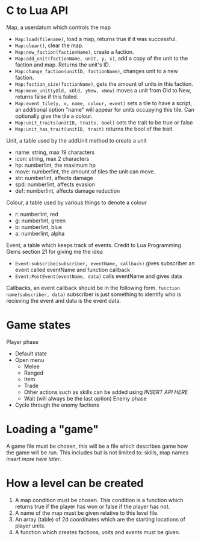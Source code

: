 # C to Lua API
Map, a userdatum which controls the map
- `Map:load(filename)`, load a map, returns true if it was successful.
- `Map:clear()`, clear the map.
- `Map:new_faction(factionName)`, create a faction.
- `Map:add_unit(factionName, unit, y, x)`, add a copy of the unit to the faction and map. Returns the unit's ID.
- `Map:change_faction(unitID, factionName)`, changes unit to a new faction.
- `Map:faction_size(factionName)`, gets the amount of units in this faction.
- `Map:move_unit(yOld, xOld, yNew, xNew)` moves a unit from Old to New, returns false if this failed.
- `Map:event_tile(y, x, name, colour, event)` sets a tile to have a script, an additional option "name" will appear for units occupying this tile. Can optionally give the tile a colour.
- `Map:unit_traits(unitID, traits, bool)` sets the trait to be true or false
- `Map:unit_has_trait(unitID, trait)` returns the bool of the trait.

Unit, a table used by the addUnit method to create a unit
- name: string, max 19 characters
- icon: string, max 2 characters
- hp: number!int, the maximum hp
- move: number!int, the amount of tiles the unit can move.
- str: number!int, affects damage
- spd: number!int, affects evasion
- def: number!int, affects damage reduction

Colour, a table used by various things to denote a colour
- r: number!int, red
- g: number!int, green
- b: number!int, blue
- a: number!int, alpha

Event, a table which keeps track of events. Credit to Lua Programming Gems section 21 for giving me the idea
- `Event:subscribe(subscriber, eventName, callback)` gives subscriber an event called eventName and function callback
- `Event:PostEvent(eventName, data)` calls eventName and gives data

Callbacks, an event callback should be in the following form.
`function name(subscriber, data)` subscriber is just something to identify who is recieving the event and data is the event data.

# Game states
Player phase
- Default state
- Open menu
	- Melee
	- Ranged
	- Item
	- Trade
	- Other actions such as skills can be added using *INSERT API HERE*
	- Wait (will always be the last option)
Enemy phase
- Cycle through the enemy factions

# Loading a "game"
A game file must be chosen, this will be a file which describes game how the game will be run. This includes but is not limited to: skills, map names *insert more here later*.

# How a level can be created
1. A map condition must be chosen. This condition is a function which returns true if the player has won or false if the player has not.
2. A name of the map must be given relative to this level file.
3. An array (table) of 2d coordinates which are the starting locations of player units.
4. A function which creates factions, units and events must be given.
